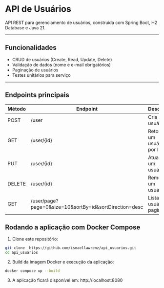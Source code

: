 # API de Usuários

API REST para gerenciamento de usuários, construída com Spring Boot, H2 Database e Java 21.

---
## Funcionalidades

- CRUD de usuários (Create, Read, Update, Delete)
- Validação de dados (nome e e-mail obrigatórios)
- Paginação de usuários
- Testes unitários para serviço

---
## Endpoints principais

| Método | Endpoint                                                      | Descrição                 |
|--------|-----------------|-------------------------------------------------------------------------|
| POST   | /user                                                        | Cria um usuário            |
| GET    | /user/{id}                                                   | Retorna um usuário por ID  |
| PUT    | /user/{id}                                                   | Atualiza um usuário        |
| DELETE | /user/{id}                                                   | Remove um usuário          |
| GET    | /user/page?page=0&size=10&sortBy=id&sortDirection=desc       | Lista usuários paginados   |


## Rodando a aplicação com Docker Compose

1. Clone este repositório:

```bash
git clone  https://github.com/ismaellawrenz/api_usuarios.git
cd api_usuarios
```
2. Build da imagem Docker e execução da aplicação:
```bash
docker compose up --build
```
3. A aplicação ficará disponível em: http://localhost:8080
